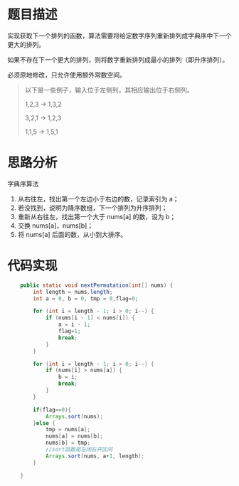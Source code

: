 # 题目描述
实现获取下一个排列的函数，算法需要将给定数字序列重新排列成字典序中下一个更大的排列。

如果不存在下一个更大的排列，则将数字重新排列成最小的排列（即升序排列）。

必须原地修改，只允许使用额外常数空间。

> 以下是一些例子，输入位于左侧列，其相应输出位于右侧列。
> 
> 1,2,3 → 1,3,2
> 
> 3,2,1 → 1,2,3
> 
> 1,1,5 → 1,5,1

# 思路分析
字典序算法
1. 从右往左，找出第一个左边小于右边的数，记录索引为 a；
2. 若没找到，说明为降序数组，下一个排列为升序排列；
2. 重新从右往左，找出第一个大于 nums[a] 的数，设为 b；
3. 交换 nums[a]，nums[b]；
4. 将 nums[a] 后面的数，从小到大排序。

# 代码实现
```java
    public static void nextPermutation(int[] nums) {
        int length = nums.length;
        int a = 0, b = 0, tmp = 0,flag=0;

        for (int i = length - 1; i > 0; i--) {
            if (nums[i - 1] < nums[i]) {
                a = i - 1;
                flag=1;
                break;
            }
        }

        for (int i = length - 1; i > 0; i--) {
            if (nums[i] > nums[a]) {
                b = i;
                break;
            }
        }

        if(flag==0){
            Arrays.sort(nums);
        }else {
            tmp = nums[a];
            nums[a] = nums[b];
            nums[b] = tmp;
            //sort函数是左闭右开区间
            Arrays.sort(nums, a+1, length);
        }

    }
```